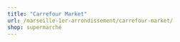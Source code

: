 ```yaml
---
title: "Carrefour Market"
url: /marseille-1er-arrondissement/carrefour-market/
shop: supermarché
---
```

